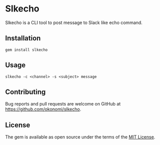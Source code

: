 # Slkecho

Slkecho is a CLI tool to post message to Slack like echo command.

## Installation

```
gem install slkecho
```

## Usage

```
slkecho -c <channel> -s <subject> message
```

## Contributing

Bug reports and pull requests are welcome on GitHub at https://github.com/okonomi/slkecho.

## License

The gem is available as open source under the terms of the [MIT License](https://opensource.org/licenses/MIT).
